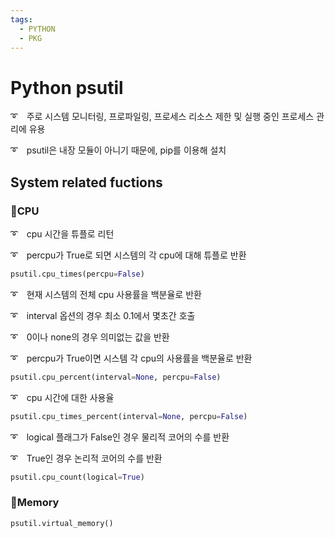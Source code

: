 ```yaml
---
tags:
  - PYTHON
  - PKG
---
```


# Python psutil

➰　주로 시스템 모니터링, 프로파일링, 프로세스 리소스 제한 및 실행 중인 프로세스 관리에 유용

➰　psutil은 내장 모듈이 아니기 때문에, pip를 이용해 설치

## System related fuctions

### 📌CPU

➰　cpu 시간을 튜플로 리턴

➰　percpu가 True로 되면 시스템의 각 cpu에 대해 튜플로 반환

```python
psutil.cpu_times(percpu=False)
```

➰　현재 시스템의 전체 cpu 사용률을 백분율로 반환

➰　interval 옵션의 경우 최소 0.1에서 몇초간 호출

➰　0이나 none의 경우 의미없는 값을 반환

➰　percpu가 True이면 시스템 각 cpu의 사용률을 백분율로 반환

```python
psutil.cpu_percent(interval=None, percpu=False)
```

➰　cpu 시간에 대한 사용율

```python
psutil.cpu_times_percent(interval=None, percpu=False)
```

➰　logical 플래그가 False인 경우 물리적 코어의 수를 반환

➰　True인 경우 논리적 코어의 수를 반환

```python
psutil.cpu_count(logical=True)
```

### 📌Memory

```python
psutil.virtual_memory()
```
